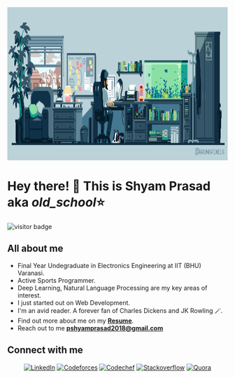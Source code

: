 <img src = "https://github.com/old-School18/old-School18/blob/main/.github/pixels_1.gif" height ="350px">

# Hey there! 👋 This is Shyam Prasad aka *old_school*⭐ 
![visitor badge](https://visitor-badge.laobi.icu/badge?page_id=old-School18.visitor-badge&left_text=Profile%20Visitors)

## All about me 

* Final Year Undegraduate in Electronics Engineering at IIT (BHU) Varanasi.
* Active Sports Programmer.
* Deep Learning, Natural Language Processing are my key areas of interest.
* I just started out on Web Development.
* I'm an avid reader. A forever fan of Charles Dickens and JK Rowling 🪄.
* Find out more about me on my **[Resume](https://drive.google.com/file/d/1CJlz1RqOMBRxG1kwljRTi5CXf9yvrPR7/view?usp=sharing)**.
* Reach out to me **pshyamprasad2018@gmail.com**

## Connect with me

<p align="center">
<a href="https://www.linkedin.com/in/shyam-prasad-cpdsalgo99/" target="_blank"><img align="center" src="https://cdn.jsdelivr.net/npm/simple-icons@4.24.0/icons/linkedin.svg" alt="LinkedIn" height="40" width="40" /></a>
<a href="https://codeforces.com/profile/oldSchool" target="_blank"><img align="center" src="https://cdn.jsdelivr.net/npm/simple-icons@4.24.0/icons/codeforces.svg" alt="Codeforces" height="40" width="40" /></a>
<a href="https://www.codechef.com/users/techknight18" target="_blank"><img align="center" src="https://cdn.jsdelivr.net/npm/simple-icons@4.24.0/icons/codechef.svg" alt="Codechef" height="40" width="40" /></a>
<a href="https://stackoverflow.com/users/12536034/old-school" target="_blank"><img align="center" src="https://cdn.jsdelivr.net/npm/simple-icons@4.24.0/icons/stackoverflow.svg" alt="Stackoverflow" height="40" width="40" /></a>
<a href="https://www.quora.com/profile/Shyam-Prasad-240" target="_blank"><img align="center" src="https://cdn.jsdelivr.net/npm/simple-icons@4.24.0/icons/quora.svg" alt="Quora" height="40" width="40" /></a>
